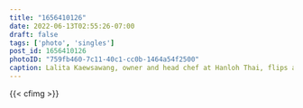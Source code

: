 ```yaml
---
title: "1656410126"
date: 2022-06-13T02:55:26-07:00
draft: false
tags: ['photo', 'singles']
post_id: 1656410126
photoID: "759fb460-7c11-40c1-cc0b-1464a54f2500"
caption: Lalita Kaewsawang, owner and head chef at Hanloh Thai, flips a Waygu steak on the grill at Lonely Mountain Farm in Corralitos, California.  
---
```

{{< cfimg >}}